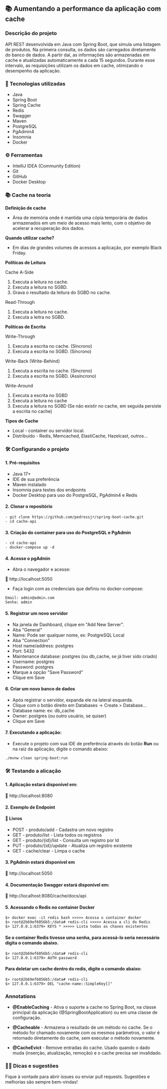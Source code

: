 ﻿## 📚 Aumentando a performance da aplicação com cache

### Descrição do projeto

API REST desenvolvida em Java com Spring Boot, que simula uma listagem de 
produtos. Na primeira consulta, os dados são carregados diretamente do 
banco de dados. A partir daí, as informações são armazenadas em cache e 
atualizadas automaticamente a cada 15 segundos. Durante esse intervalo, 
as requisições utilizam os dados em cache, otimizando o desempenho da 
aplicação.

### 🔧 Tecnologias utilizadas

- Java
- Spring Boot
- Spring Cache
- Redis
- Swagger
- Maven
- PostgreSQL
- PgAdmin4
- Insomnia
- Docker

### ⚙️ Ferramentas

- IntelliJ IDEA (Community Edition)
- Git
- GitHub
- Docker Desktop 

### 📚 Cache na teoria

**Definição de cache**

- Área de memória onde é mantida uma cópia temporária de dados armazenados em um meio de acesso mais lento, com o objetivo de acelerar a recuperação dos dados.

**Quando utilizar cache?**

- Em dias de grandes volumes de acessos a aplicação, por exemplo Black Friday.

**Políticas de Leitura**

Cache A-Side

1. Executa a leitura no cache.
2. Executa a leitura no SGBD.
3. Grava o resultado da leitura do SGBD no cache.

Read-Through

1. Executa a leitura no cache.
2. Executa a leitra no SGBD.

**Políticas de Escrita**

Write-Through

1. Executa a escrita no cache. (Síncrono)
2. Executa a escrita no SGBD. (Síncrono)

Write-Back (Write-Behind)

1. Executa a escrita no cache. (Síncrono)
2. Executa a escrita no SGBD. (Assíncrono)

Write-Around

1. Executa a escrita no SGBD
2. Executa a leitura no cache
3. Executa a leitura no SGBD (Se não existir no cache, em seguida persiste a escrita no cache)

**Tipos de Cache**

- Local - container ou servidor local.
- Distribuído - Redis, Memcached, ElastiCache, Hazelcast, outros...

### 🛠️ Configurando o projeto

#### 1. Pré-requisitos

- Java 17+
- IDE de sua preferência
- Maven instalado
- Insomnia para testes dos endpoints
- Docker Desktop para uso do PostgreSQL, PgAdmin4 e Redis

#### 2. Clonar o repositório

```
- git clone https://github.com/pedrossjr/spring-boot-cache.git
- cd cache-api
``` 

#### 3. Criação do container para uso do PostgreSQL e PgAdmin

```
- cd cache-api
- docker-compose up -d
``` 

#### 4. Acesse o pgAdmin

- Abra o navegador e acesse:

🔗 http://localhost:5050

- Faça login com as credenciais que definiu no docker-compose:
```
Email: admin@admin.com
Senha: admin
```

#### 5. Registrar um novo servidor

- Na janela de Dashboard, clique em "Add New Server".
- Aba "General"
- Name: Pode ser qualquer nome, ex: PostgreSQL Local
- Aba "Connection"
- Host name/address: postgres
- Port: 5432
- Maintenance database: postgres (ou db_cache, se já tiver sido criado)
- Username: postgres
- Password: postgres
- Marque a opção "Save Password"
- Clique em Save

#### 6. Criar um novo banco de dados

- Após registrar o servidor, expanda ele na lateral esquerda.
- Clique com o botão direito em Databases → Create > Database...
- Database name: ex: db_cache
- Owner: postgres (ou outro usuário, se quiser)
- Clique em Save

#### 7. Executando a aplicação:

- Execute o projeto com sua IDE de preferência através do botão __Run__ 
ou na raiz da aplicação, digite o comando abaixo:

```
./mvnw clean spring-boot:run
``` 

### 🛠️ Testando a alicação

#### 1. Aplicação estará disponível em:

🔗 http://localhost:8080

#### 2. Exemplo de Endpoint

#### 📘 Livros

- POST - produto/add - Cadastra um novo registro
- GET - produto/list - Lista todos os registros
- GET - produto/{id}/list - Consulta um registro por Id
- PUT - produto/{id}/update - Atualiza um registro existente
- GET - cache/clear - Limpa o cache

#### 3. PgAdmin estará disponível em

🔗 http://localhost:5050

#### 4. Documentação Swagger estará disponível em:

🔗 http://localhost:8080/cache/docs/api

#### 5. Acessando o Redis no container Docker

```
$> docker exec -it redis bash >>>>> Acessa o container docker
$> root@2b69ef6056b5:/data# redis-cli >>>>> Acessa a cli do Redis
$> 127.0.0.1:6379> KEYS * >>>>> Lista todas as chaves existentes
```

#### Se o container Redis tivesse uma senha, para acessá-lo seria necessário digita o comando abaixo. 

```
$> root@2b69ef6056b5:/data# redis-cli
$> 127.0.0.1:6379> AUTH password
```

#### Para deletar um cache dentro do redis, digite o comando abaixo:

```
$> root@2b69ef6056b5:/data# redis-cli
$> 127.0.0.1:6379> DEL "cache-name::SimpleKey[]"
```

### Annotations

- **@EnableCaching** - Ativa o suporte a cache no Spring Boot, na classe 
principal da aplicação (@SpringBootApplication) ou em uma classe 
de configuração.


- **@Cacheable** - Armazena o resultado de um método no cache. Se o método 
for chamado novamente com os mesmos parâmetros, o valor é retornado 
diretamente do cache, sem executar o método novamente.


- **@CacheEvict** - Remove entradas do cache. Usado quando o dado muda 
(inserção, atualização, remoção) e o cache precisa ser invalidado.

### 🙋‍♂️ Dicas e sugestões

Fique à vontade para abrir issues ou enviar pull requests. Sugestões e
melhorias são sempre bem-vindas!